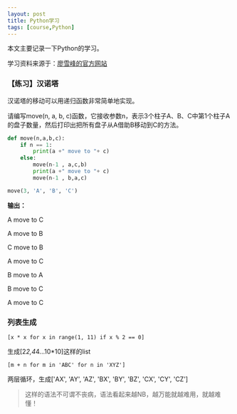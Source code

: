 ```yaml
---
layout: post
title: Python学习
tags: [course,Python]
---
```


本文主要记录一下Python的学习。

学习资料来源于：[廖雪峰的官方网站](http://www.liaoxuefeng.com/wiki/0014316089557264a6b348958f449949df42a6d3a2e542c000)

### 【练习】汉诺塔

汉诺塔的移动可以用递归函数非常简单地实现。

请编写move(n, a, b, c)函数，它接收参数n，表示3个柱子A、B、C中第1个柱子A的盘子数量，然后打印出把所有盘子从A借助B移动到C的方法。

```python
def move(n,a,b,c):
    if n == 1:
        print(a +" move to "+ c)
    else:
        move(n-1 , a,c,b)
        print(a +" move to "+ c)
        move(n-1 , b,a,c)

move(3, 'A', 'B', 'C')
```

**输出：**

A move to C

A move to B

C move to B

A move to C

B move to A

B move to C

A move to C

### 列表生成

`[x * x for x in range(1, 11) if x % 2 == 0]`

生成[2*2,4*4...10*10]这样的list

`[m + n for m in 'ABC' for n in 'XYZ']`

两层循环，生成['AX', 'AY', 'AZ', 'BX', 'BY', 'BZ', 'CX', 'CY', 'CZ']

> 这样的语法不可谓不丧病，语法看起来越NB，越万能就越难用，就越难懂！